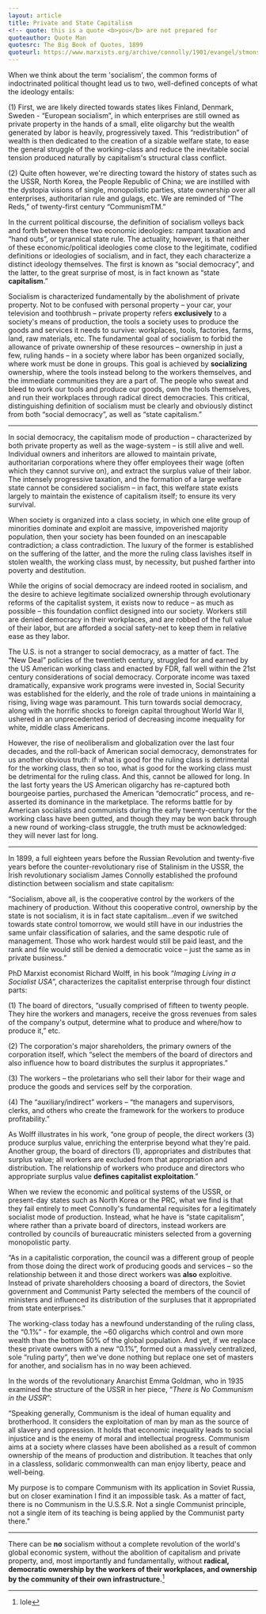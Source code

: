 ```yaml
---
layout: article
title: Private and State Capitalism
<!-- quote: this is a quote <b>you</b> are not prepared for
quoteauthor: Quote Man
quotesrc: The Big Book of Quotes, 1899
quoteurl: https://www.marxists.org/archive/connolly/1901/evangel/stmonsoc.htm -->
---
```


When we think about the term 'socialism', the common forms of indoctrinated political thought lead us to two, well-defined concepts of what the ideology entails: 

(1) First, we are likely directed towards states likes Finland, Denmark, Sweden - “European socialism”, in which enterprises are still owned as private property in the hands of a small, elite oligarchy but the wealth generated by labor is heavily, progressively taxed. This “redistribution” of wealth is then dedicated to the creation of a sizable welfare state, to ease the general struggle of the working-class and reduce the inevitable social tension produced naturally by capitalism's structural class conflict.

(2) Quite often however, we're directing toward the history of states such as the USSR, North Korea, the People Republic of China; we are instilled with the dystopia visions of single, monopolistic parties, state ownership over all enterprises, authoritarian rule and gulags, etc. We are reminded of “The Reds,” of twenty-first century “CommunismTM.”

In the current political discourse, the definition of socialism volleys back and forth between these two economic ideologies: rampant taxation and “hand outs”, or tyrannical state rule. The actuality, however, is that neither of these economic/political ideologies come close to the legitimate, codified definitions or ideologies of socialism, and in fact, they each characterize a distinct ideology themselves. The first is known as “social democracy”, and the latter, to the great surprise of most, is in fact known as “state **capitalism**.” 

Socialism is characterized fundamentally by the abolishment of private property. Not to be confused with personal property – your car, your television and toothbrush – private property refers **exclusively** to a society's means of production, the tools a society uses to produce the goods and services it needs to survive: workplaces, tools, factories, farms, land, raw materials, etc. The fundamental goal of socialism to forbid the allowance of private ownership of these resources – ownership in just a few, ruling hands – in a society where labor has been organized socially, where work must be done in groups. This goal is achieved by **socializing** ownership, where the tools instead belong to the workers themselves, and the immediate communities they are a part of. The people who sweat and bleed to work our tools and produce our goods, own the tools themselves, and run their workplaces through radical direct democracies. 
This critical, distinguishing definition of socialism must be clearly and obviously distinct from both “social democracy”, as well as “state capitalism.”

---
	
In social democracy, the capitalism mode of production – characterized by both private property as well as the wage-system – is still alive and well. Individual owners and inheritors are allowed to maintain private, authoritarian corporations where they offer employees their wage (often which they cannot survive on), and extract the surplus value of their labor. The intensely progressive taxation, and the formation of a large welfare state cannot be considered socialism – in fact, this welfare state exists largely to maintain the existence of capitalism itself; to ensure its very survival.

When society is organized into a class society, in which one elite group of minorities dominate and exploit are massive, impoverished majority population, then your society has been founded on an inescapable contradiction; a class contradiction. The luxury of the former is established on the suffering of the latter, and the more the ruling class lavishes itself in stolen wealth, the working class must, by necessity, but pushed farther into poverty and destitution. 

While the origins of social democracy are indeed rooted in socialism, and the desire to achieve legitimate socialized ownership through evolutionary reforms of the capitalist system, it exists now to reduce – as much as possible – this foundation conflict designed into our society. Workers still are denied democracy in their workplaces, and are robbed of the full value of their labor, but are afforded a social safety-net to keep them in relative ease as they labor.

The U.S. is not a stranger to social democracy, as a matter of fact. The “New Deal” policies of the twentieth century, struggled for and earned by the US American working class and enacted by FDR, fall well within the 21st century considerations of social democracy. Corporate income was taxed dramatically, expansive work programs were invested in, Social Security was established for the elderly, and the role of trade unions in maintaining a rising, living wage was paramount. This turn towards social democracy, along with the horrific shocks to foreign capital throughout World War II, ushered in an unprecedented period of decreasing income inequality for white, middle class Americans. 

However, the rise of neoliberalism and globalization over the last four decades, and the roll-back of American social democracy, demonstrates for us another obvious truth: if what is good for the ruling class is detrimental for the working class, then so too, what is good for the working class must be detrimental for the ruling class. And this, cannot be allowed for long. In the last forty years the US American oligarchy has re-captured both bourgeoise parties, purchased the American “democratic” process, and re-asserted its dominance in the marketplace. The reforms battle for by American socialists and communists during the early twenty-century for the working class have been gutted, and though they may be won back through a new round of working-class struggle, the truth must be acknowledged: they will never last for long.

---
	
In 1899, a full eighteen years before the Russian Revolution and twenty-five years before the counter-revolutionary rise of Stalinism in the USSR, the Irish revolutionary socialism James Connolly established the profound distinction between socialism and state capitalism: 

“Socialism, above all, is the cooperative control by the workers of the machinery of production. Without this cooperative control, ownership by the state is not socialism, it is in fact state capitalism...even if we switched towards state control tomorrow, we would still have in our industries the same unfair classification of salaries, and the same despotic rule of management. Those who work hardest would still be paid least, and the rank and file would still be denied a democratic voice – just the same as in private business.”

PhD Marxist economist Richard Wolff, in his book “*Imaging Living in a Socialist USA*”, characterizes the capitalist enterprise through four distinct parts:

(1) The board of directors, “usually comprised of fifteen to twenty people. They hire the workers and managers, receive the gross revenues from sales of the company's output, determine what to produce and where/how to produce it,” etc. 

(2) The corporation's major shareholders, the primary owners of the corporation itself, which “select the members of the board of directors and also influence how to board distributes the surplus it appropriates.”

(3) The workers – the proletarians who sell their labor for their wage and produce the goods and services self by the corporation. 

(4) The “auxiliary/indirect” workers – “the managers and supervisors, clerks, and others who create the framework for the workers to produce profitability.”

As Wolff illustrates in his work, “one group of people, the direct workers (3) produce surplus value, enriching the enterprise beyond what they're paid. Another group, the board of directors (1), appropriates and distributes that surplus value; all workers are excluded from that appropriation and distribution. The relationship of workers who produce and directors who appropriate surplus value **defines capitalist exploitation**.” 

When we review the economic and political systems of the USSR, or present-day states such as North Korea or the PRC, what we find is that they fail entirely to meet Connolly's fundamental requisites for a legitimately socialist mode of production. Instead, what he have is “state capitalism”, where rather than a private board of directors, instead workers are controlled by councils of bureaucratic ministers selected from a governing monopolistic party. 

“As in a capitalistic corporation, the council was a different group of people from those doing the direct work of producing goods and services – so the relationship between it and those direct workers was **also** exploitive. Instead of private shareholders choosing a board of directors, the Soviet government and Communist Party selected the members of the council of ministers and influenced its distribution of the surpluses that it appropriated from state enterprises.”

The working-class today has a newfound understanding of the ruling class, the “0.1%” - for example, the ~60 oligarchs which control and own more wealth than the bottom 50% of the global population. And yet, if we replace these private owners with a  new “0.1%”, formed out a massively centralized, sole “ruling party”, then we've done nothing but replace one set of masters for another, and socialism has in no way been achieved.

In the words of the revolutionary Anarchist Emma Goldman, who in 1935 examined the structure of the USSR in her piece, “*There is No Communism in the USSR*”:  

“Speaking generally, Communism is the ideal of human equality and brotherhood. It considers the exploitation of man by man as the source of all slavery and oppression. It holds that economic inequality leads to social injustice and is the enemy of moral and intellectual progress. Communism aims at a society where classes have been abolished as a result of common ownership of the means of production and distribution. It teaches that only in a classless, solidaric commonwealth can man enjoy liberty, peace and well-being.

My purpose is to compare Communism with its application in Soviet Russia, but on closer examination I find it an impossible task. As a matter of fact, there is no Communism in the U.S.S.R. Not a single Communist principle, not a single item of its teaching is being applied by the Communist party there.”

---

There can be **no** socialism without a complete revolution of the world's global economic system, without the abolition of capitalism and private property, and, most importantly and fundamentally, without **radical, democratic ownership by the workers of their workplaces, and ownership by the community of their own infrastructure.**[^afootnote]

[^afootnote]: lole